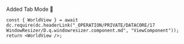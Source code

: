 




Added Tab Mode 🫡

```datacorejsx
const { WorldView } = await dc.require(dc.headerLink("_OPERATION/PRIVATE/DATACORE/17 WindowResizer/D.q.windowresizer.component.md", "ViewComponent"));
return <WorldView />;

```
























































